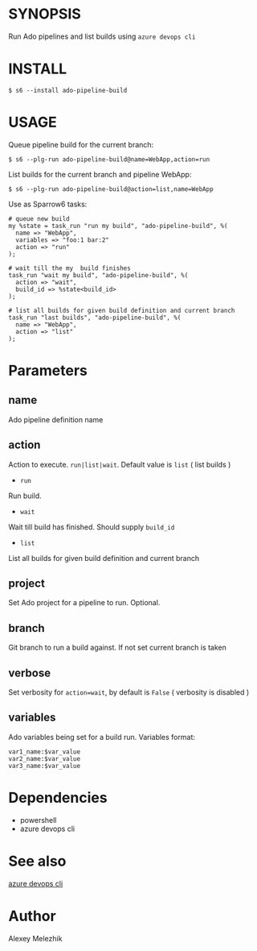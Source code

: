 # SYNOPSIS

Run Ado pipelines and list builds using `azure devops cli`

# INSTALL

    $ s6 --install ado-pipeline-build

# USAGE

Queue pipeline build for the current branch:

    $ s6 --plg-run ado-pipeline-build@name=WebApp,action=run

List builds for the current branch and pipeline WebApp:

    $ s6 --plg-run ado-pipeline-build@action=list,name=WebApp

Use as Sparrow6 tasks:

    # queue new build
    my %state = task_run "run my build", "ado-pipeline-build", %(
      name => "WebApp",
      variables => "foo:1 bar:2"
      action => "run"
    );

    # wait till the my  build finishes
    task_run "wait my build", "ado-pipeline-build", %(
      action => "wait",
      build_id => %state<build_id>
    );

    # list all builds for given build definition and current branch
    task_run "last builds", "ado-pipeline-build", %(
      name => "WebApp",
      action => "list"
    );

# Parameters

## name

Ado pipeline definition name

## action

Action to execute. `run|list|wait`. Default value is `list` ( list builds )

* `run`

Run build.

* `wait`

Wait till build has finished. Should supply `build_id`

* `list`

List all builds for given build definition and current branch

## project

Set Ado project for a pipeline to run. Optional.

## branch

Git branch to run a build against. If not set current branch is taken

## verbose

Set verbosity for `action=wait`, by default is `False` ( verbosity is disabled )

## variables

Ado variables being set for a build run. Variables format:

```
var1_name:$var_value
var2_name:$var_value
var3_name:$var_value
```

# Dependencies

* powershell
* azure devops cli

# See also

[azure devops cli](https://docs.microsoft.com/en-us/azure/devops/cli/get-started?view=azure-devops)

# Author

Alexey Melezhik
